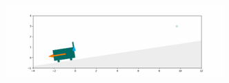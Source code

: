 ![alt text](https://github.com/marcobiasizzo/ConTest/blob/master/Figures/7_wrong_tilt_friction_PID.gif)
